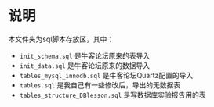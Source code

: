 # 说明

本文件夹为sql脚本存放区，其中：

- `init_schema.sql` 是牛客论坛原来的表导入
- `init_data.sql` 是牛客论坛原来的数据导入
- `tables_mysql_innodb.sql` 是牛客论坛Quartz配置的导入
- `tables.sql` 是我自己有一些修改后，导出的无数据表
- `tables_structure_DBlesson.sql` 是写数据库实验报告用的表